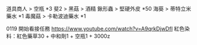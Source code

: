道具商人 > 空瓶 *3 
斐2 > 黑菇 > 酒精
鍬形蟲 > 堅硬外皮 *50 
海葵 > 蒂特立米藥水 *1
毒魔菇 > 卡勒波迪藥水 *1

0119 開始看接任務
https://www.youtube.com/watch?v=A9qrkDjwDfI
紅色染料：紅色藥草30 + 中和劑1 + 空瓶1 + 3000z
